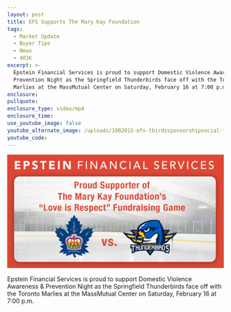 ```yaml
---
layout: post
title: EFS Supports The Mary Kay Foundation
tags:
  - Market Update
  - Buyer Tips
  - News
  - 401K
excerpt: >-
  Epstein Financial Services is proud to support Domestic Violence Awareness &
  Prevention Night as the Springfield Thunderbirds face off with the Toronto
  Marlies at the MassMutual Center on Saturday, February 16 at 7:00 p.m.
enclosure:
pullquote:
enclosure_type: video/mp4
enclosure_time:
use_youtube_image: false
youtube_alternate_image: /uploads/1902015-efs-tbirdssponsorshipsocial-fbli-1.png
youtube_code:
---
```


![](/uploads/1902015-efs-tbirdssponsorshipsocial-fbli.png)

Epstein Financial Services is proud to support Domestic Violence Awareness & Prevention Night as the Springfield Thunderbirds face off with the Toronto Marlies at the MassMutual Center on Saturday, February 16 at 7:00 p.m.
